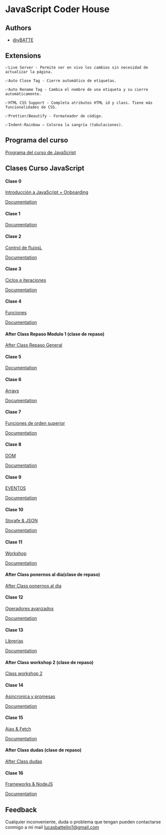 
# JavaScript Coder House
    










## Authors

- [@yBATTE](https://github.com/yBATTE)


## Extensions

```
✅Live Server - Permite ver en vivo los cambios sin necesidad de actualizar la página.

✅Auto Close Tag - Cierre automático de etiquetas.

✅Auto Rename Tag - Cambia el nombre de una etiqueta y su cierre automáticamente.

✅HTML CSS Support - Completa atributos HTML id y class. Tiene más funcionalidades de CSS.

✅Prettier/Beautify - Formateador de código.

✅Indent-Rainbow – Colorea la sangría (tabulaciones).

```



## Programa del curso

[Programa del curso de JavaScript]()

## Clases Curso JavaScript



#### Clase 0
[Introducción a JavaScript + Onboarding](https://youtu.be/fBVXxETHltQ)

[Documentation](https://docs.google.com/presentation/d/1vRLGSFa1F5F_wacOvLQs1tYE3zchsCcJcH7vLDMCvEQ/preview?slide=id.g142fc45a001_0_0)

#### Clase 1

[Documentation](https://docs.google.com/presentation/d/1_8a1f0wkVBvFDKVdZGCFAYPmvJ1ocN7l3Dco1HMhX78/preview?slide=id.g11dc278e5db_0_6)

#### Clase 2
[Control de flujosL](https://youtu.be/RdA9eW6KeRg)

[Documentation](https://docs.google.com/presentation/d/1Ukm6dkOJdXpEEQ9ebkRydud9XUMCO-HmtRNZhDbo1QM/edit?usp=drivesdk)

#### Clase 3
[Ciclos e iteraciones](https://youtu.be/xzOXuhkzefg)

[Documentation](https://docs.google.com/presentation/d/1i1-VPWYGnDl5B-NS7pGgtjMPa1YZYd_Lrplhx027NR4/edit?usp=drivesdk)


#### Clase 4
[Funciones](https://youtu.be/1kcC-wrShd0)

[Documentation](https://docs.google.com/presentation/d/1YyJ6n3ZDo9CswalJAwXOw-S2L6ghPkcnsTBbejOI0r0/edit?usp=drivesdk)

#### After Class Repaso Modulo 1 (clase de repaso)
[After Class Repaso General](https://youtu.be/WTSyVFUEgxw)


#### Clase 5

[Documentation](https://docs.google.com/presentation/d/1QwiD3PCT8oLLVkeUKpHfOso-AJQRHMdRj5RfZ--U8fo/edit?usp=drivesdk)

#### Clase 6
[Arrays](https://youtu.be/zRzLiECjOi8)

[Documentation](https://docs.google.com/presentation/d/1RnKh7DUAEkZd-23KdjE-JBQvJK6yAEiz-qhMr2-M4Oo/edit?usp=drivesdk)

#### Clase 7
[Funciones de orden superior](https://youtu.be/2YVUVRFBhhE)

[Documentation](https://docs.google.com/presentation/d/1BH_iCUFs3ZyGBL9C_7cD3v860uNitP_0Wm_FBBa4Oo8/edit?usp=drivesdk)

#### Clase 8
[DOM](https://youtu.be/mlcWQMbLwPA)

[Documentation](https://docs.google.com/presentation/d/1xN3I0maD3z9jhqDI0_Y3g-cSaDvapbAkL2ewM88tnCg/edit?usp=drivesdk)

#### Clase 9
[EVENTOS](https://youtu.be/Kdccnm7202Q)

[Documentation](https://docs.google.com/presentation/d/1gSV2baSOKKBf_kotKandtY0AlcPEuX6L_ZoP5JyUWuo/edit?usp=drivesdk)

#### Clase 10
[Storafe & JSON](https://youtu.be/wBbqFUjaASk)

[Documentation](https://docs.google.com/presentation/d/1j6-Tyddse53djcOhOdKlFgk3Pv8ViFA2NidCmF2yC_U/edit?usp=drivesdk)

#### Clase 11
[Workshop](https://youtu.be/_jwl1o5mgM4 )

[Documentation](https://docs.google.com/presentation/d/1LT-V70MWavUr0sHX3Z8YAsJh9CnFShM27g2MlPRmhI4/edit?usp=drivesdk)

#### After Class ponernos al dia(clase de repaso)
[After Class ponernos al dia](https://youtu.be/WTSyVFUEgxw)

#### Clase 12
[Operadores avanzados](https://youtu.be/rWfjUDsW-9c)

[Documentation](https://docs.google.com/presentation/d/1MrGHYIgZTgM5GBiZKy5KR6jHNT0LB46kZDjW6Cv7gbQ/edit?usp=drivesdk)

#### Clase 13
[Librerias](https://youtu.be/Clto_uv6fCM)

[Documentation](https://docs.google.com/presentation/d/1pH6Pm9VAnuem58f0NcaDY1PFN_XLPm_NCjWZESYdST8/edit?usp=drivesdk)

#### After Class workshop 2 (clase de repaso)
[Class workshop 2](https://youtu.be/WTSyVFUEgxw)

#### Clase 14
[Asincronica y promesas](https://youtu.be/NUO7ZIFeWdw  )

[Documentation](https://docs.google.com/presentation/d/1bSjSFLR5QSePRR1S696wfNdGgcB6tVq_-YhffI2ncMA/edit?usp=drivesdk)

#### Clase 15
[Ajax & Fetch](https://youtu.be/lv0sTsHf5uw)

[Documentation](https://docs.google.com/presentation/d/1OmMVTUhZ-oexinX_VkC1RuWbRvyJbAZCmP9iUIG44Ho/edit?usp=drivesdk)

#### After Class dudas (clase de repaso)
[After Class dudas](https://youtu.be/WTSyVFUEgxw)

#### Clase 16
[Frameworks & NodeJS](https://youtu.be/L1OrcKux7bM)

[Documentation](https://docs.google.com/presentation/d/1cHF_o1H_FF16edjqefoMa52J5a8xtkL4oWAdCa3IOpE/edit?usp=drivesdk)


## Feedback

Cualquier inconveniente, duda o problema que tengan pueden contactarse conmigo a  mi mail
    lucasbattelini1@gmail.com


